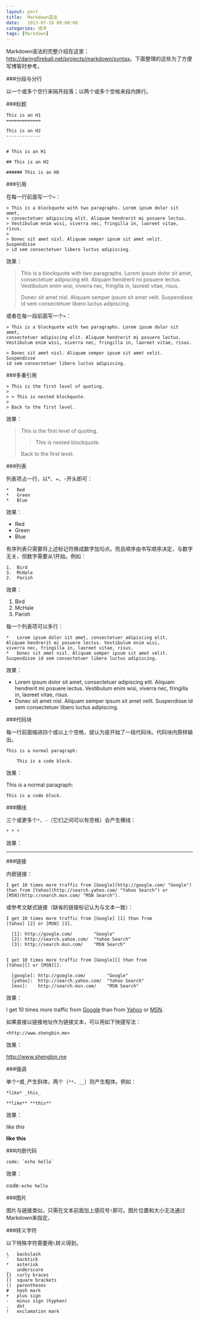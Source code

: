 ```yaml
---
layout: post
title:  Markdown语法
date:   2013-07-16 00:00:00
categories: 技术
tags: [Markdown]
---
```


Markdown语法的完整介绍在这里：<http://daringfireball.net/projects/markdown/syntax>。下面整理的这些为了方便写博客时参考。

<!--more-->

###分段与分行

以一个或多个空行来隔开段落；以两个或多个空格来段内换行。

###标题

    This is an H1
    =============

    This is an H2
    -------------


    # This is an H1

    ## This is an H2

    ###### This is an H6


###引用

在每一行前面写一个`>`：

    > This is a blockquote with two paragraphs. Lorem ipsum dolor sit amet,
    > consectetuer adipiscing elit. Aliquam hendrerit mi posuere lectus.
    > Vestibulum enim wisi, viverra nec, fringilla in, laoreet vitae, risus.
    > 
    > Donec sit amet nisl. Aliquam semper ipsum sit amet velit. Suspendisse
    > id sem consectetuer libero luctus adipiscing.

效果：

> This is a blockquote with two paragraphs. Lorem ipsum dolor sit amet,
> consectetuer adipiscing elit. Aliquam hendrerit mi posuere lectus.
> Vestibulum enim wisi, viverra nec, fringilla in, laoreet vitae, risus.
> 
> Donec sit amet nisl. Aliquam semper ipsum sit amet velit. Suspendisse
> id sem consectetuer libero luctus adipiscing.

或者在每一段前面写一个`>`：

    > This is a blockquote with two paragraphs. Lorem ipsum dolor sit amet,
    consectetuer adipiscing elit. Aliquam hendrerit mi posuere lectus.
    Vestibulum enim wisi, viverra nec, fringilla in, laoreet vitae, risus.

    > Donec sit amet nisl. Aliquam semper ipsum sit amet velit. Suspendisse
    id sem consectetuer libero luctus adipiscing.


###多重引用

    > This is the first level of quoting.
    >
    > > This is nested blockquote.
    >
    > Back to the first level.

效果：

> This is the first level of quoting.
>
> > This is nested blockquote.
>
> Back to the first level.


###列表

列表项占一行，以\*、\+、\-开头即可：

    *   Red
    *   Green
    *   Blue

效果：

*   Red
*   Green
*   Blue

有序列表只需要将上述标记符换成数字加句点。而且顺序由书写顺序决定，与数字无关，但数字需要从1开始。例如：

    1.  Bird
    3.  McHale
    2.  Parish

效果：

1.  Bird
3.  McHale
2.  Parish

每一个列表项可以多行：

    *   Lorem ipsum dolor sit amet, consectetuer adipiscing elit.
    Aliquam hendrerit mi posuere lectus. Vestibulum enim wisi,
    viverra nec, fringilla in, laoreet vitae, risus.
    *   Donec sit amet nisl. Aliquam semper ipsum sit amet velit.
    Suspendisse id sem consectetuer libero luctus adipiscing.

效果：

*   Lorem ipsum dolor sit amet, consectetuer adipiscing elit.
Aliquam hendrerit mi posuere lectus. Vestibulum enim wisi,
viverra nec, fringilla in, laoreet vitae, risus.
*   Donec sit amet nisl. Aliquam semper ipsum sit amet velit.
Suspendisse id sem consectetuer libero luctus adipiscing.

###代码块

每一行前面缩进四个或以上个空格，就认为是开始了一段代码块。代码块内原样输出。

    This is a normal paragraph:

        This is a code block.

效果：

This is a normal paragraph:

    This is a code block.


###横线

三个或更多个`*`、`-`（它们之间可以有空格）会产生横线：

    * * *

效果：

* * *

###链接

内嵌链接：

    I get 10 times more traffic from [Google](http://google.com/ "Google")
    than from [Yahoo](http://search.yahoo.com/ "Yahoo Search") or
    [MSN](http://search.msn.com/ "MSN Search").

或参考文献式链接（缺省的链接标记认为与文本一致）：

    I get 10 times more traffic from [Google] [1] than from
    [Yahoo] [2] or [MSN] [3].

      [1]: http://google.com/        "Google"
      [2]: http://search.yahoo.com/  "Yahoo Search"
      [3]: http://search.msn.com/    "MSN Search"


    I get 10 times more traffic from [Google][] than from
    [Yahoo][] or [MSN][].

      [google]: http://google.com/        "Google"
      [yahoo]:  http://search.yahoo.com/  "Yahoo Search"
      [msn]:    http://search.msn.com/    "MSN Search"

效果：

I get 10 times more traffic from [Google][] than from
[Yahoo][] or [MSN][].

[google]: http://google.com/        "Google"
[yahoo]:  http://search.yahoo.com/  "Yahoo Search"
[msn]:    http://search.msn.com/    "MSN Search"

如果直接以链接地址作为链接文本，可以用如下快捷写法：
	
	<http://www.shengbin.me>
效果：

<http://www.shengbin.me>


###强调

单个`*`或`_`产生斜体，两个（`**`、`__`）则产生粗体。例如：

	*like* _this_

	**like** **this**

效果：

*like* _this_

**like** **this**

###内嵌代码

	code: `echo hello`

效果：

code: `echo hello`

###图片

图片与链接类似，只需在文本前面加上感叹号`!`即可。图片位置和大小无法通过Markdown来指定。

###转义字符

以下特殊字符需要用`\`转义得到。

    \   backslash
    `   backtick
    *   asterisk
    _   underscore
    {}  curly braces
    []  square brackets
    ()  parentheses
    #   hash mark
    +   plus sign
    -   minus sign (hyphen)
    .   dot
    !   exclamation mark

